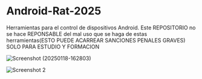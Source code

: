 # Android-Rat-2025
Herramientas para el control de dispositivos Android.
Este REPOSITORIO no se hace REPONSABLE del mal uso que se haga de estas herramientas(ESTO PUEDE ACARREAR SANCIONES PENALES GRAVES)
SOLO PARA ESTUDIO Y FORMACION

![Screenshot (20250118-162803)](https://github.com/user-attachments/assets/cf8d9a7c-7fa3-48bd-bde1-29d67bf1cb56)


![Screenshot 2](https://github.com/user-attachments/assets/c6c5a9ed-31c1-4f0b-ba4f-adf30351f080)
